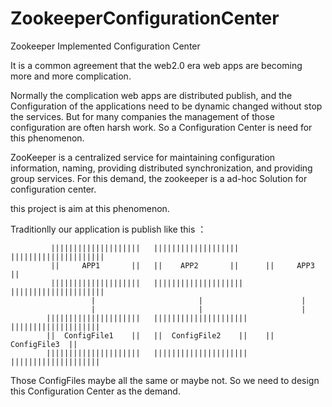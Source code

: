 ZookeeperConfigurationCenter
============================

Zookeeper Implemented Configuration Center


It is a common agreement that the web2.0 era web apps are becoming more and more complication.

Normally the complication web apps are distributed publish, and the Configuration of the applications need to be dynamic changed without stop the services. But for many companies the management of those configuration are often harsh work. So a Configuration Center is need for this phenomenon.

ZooKeeper is a centralized service for maintaining configuration information, naming, providing distributed synchronization, and providing group services. For this demand, the zookeeper is a ad-hoc Solution for configuration center.

this project is aim at this phenomenon.

Traditionlly our application is publish like this ：

             ||||||||||||||||||||   |||||||||||||||||||      |||||||||||||||||||||  
             ||     APP1       ||   ||    APP2       ||      ||     APP3        ||
             ||||||||||||||||||||   ||||||||||||||||||||     |||||||||||||||||||||
                      |                       |                      |
                      |                       |                      |
            |||||||||||||||||||||   |||||||||||||||||||||    ||||||||||||||||||||
            ||  ConfigFile1    ||   ||  ConfigFile2    ||    ||   ConfigFile3  ||
            |||||||||||||||||||||   |||||||||||||||||||||    ||||||||||||||||||||
Those ConfigFiles maybe all the same or maybe not. So we need to design this Configuration Center as the demand.
